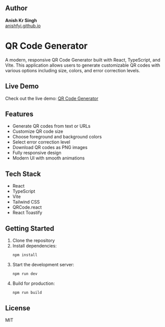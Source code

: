 ## Author

**Anish Kr Singh**  
[anishfyi.github.io](https://anishfyi.github.io)

# QR Code Generator

A modern, responsive QR Code Generator built with React, TypeScript, and Vite. This application allows users to generate customizable QR codes with various options including size, colors, and error correction levels.

## Live Demo

Check out the live demo: [QR Code Generator](https://qr-code-beige-mu.vercel.app/)

## Features

- Generate QR codes from text or URLs
- Customize QR code size
- Choose foreground and background colors
- Select error correction level
- Download QR codes as PNG images
- Fully responsive design
- Modern UI with smooth animations

## Tech Stack

- React
- TypeScript
- Vite
- Tailwind CSS
- QRCode.react
- React Toastify

## Getting Started

1. Clone the repository
2. Install dependencies:
   ```bash
   npm install
   ```
3. Start the development server:
   ```bash
   npm run dev
   ```
4. Build for production:
   ```bash
   npm run build
   ```

## License

MIT
